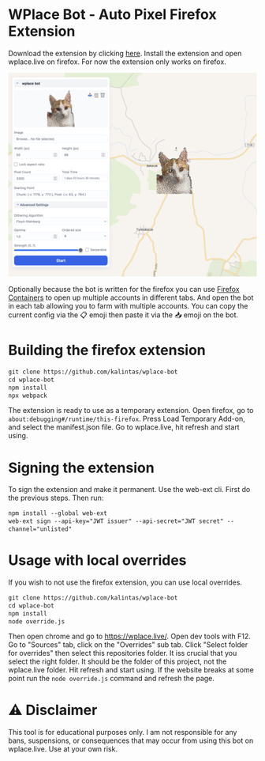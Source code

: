 
# WPlace Bot - Auto Pixel Firefox Extension
Download the extension by clicking [here](https://github.com/kalintas/wplace-bot/releases/download/release/wplace-bot.xpi). Install the extension and open wplace.live on firefox. For now the extension only works on firefox. 

![Screenshot](https://github.com/kalintas/wplace-bot/blob/main/screenshots/meyan.png?raw=true)

Optionally because the bot is written for the firefox you can use [Firefox Containers](https://addons.mozilla.org/en-US/firefox/addon/multi-account-containers/) to open up multiple accounts in different tabs. And open the bot in each tab allowing you to farm with multiple accounts. 
You can copy the current config via the 📋 emoji then paste it via the 📥 emoji on the bot.

# Building the firefox extension
```
git clone https://github.com/kalintas/wplace-bot
cd wplace-bot
npm install
npx webpack
```
The extension is ready to use as a temporary extension. Open firefox, go to ```about:debugging#/runtime/this-firefox```. Press Load Temporary Add-on, and select the manifest.json file. Go to wplace.live, hit refresh and start using.

# Signing the extension
To sign the extension and make it permanent. Use the web-ext cli. First do the previous steps. Then run:
```
npm install --global web-ext
web-ext sign --api-key="JWT issuer" --api-secret="JWT secret" --channel="unlisted"
```

# Usage with local overrides
If you wish to not use the firefox extension, you can use local overrides.
```
git clone https://github.com/kalintas/wplace-bot
cd wplace-bot
npm install
node override.js
```
Then open chrome and go to https://wplace.live/. Open dev tools with F12. Go to "Sources" tab, click on the "Overrides" sub tab. Click "Select folder for overrides" then select this repositories folder. It iss crucial that you select the right folder. It should be the folder of this project, not the wplace.live folder. Hit refresh and start using.
If the website breaks at some point run the ```node override.js``` command and refresh the page.

# ⚠️ Disclaimer
This tool is for educational purposes only. I am not responsible for any bans, suspensions, or consequences that may occur from using this bot on wplace.live. Use at your own risk.